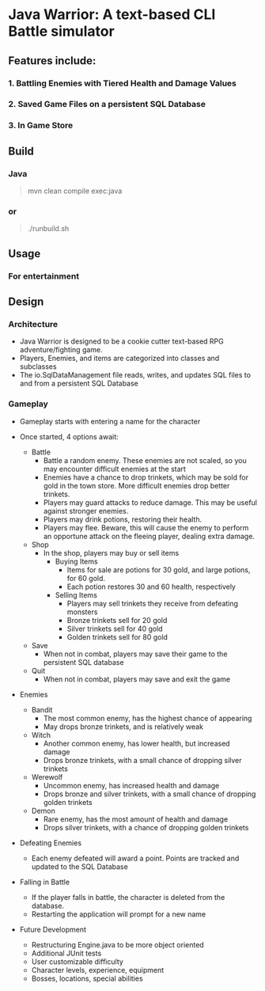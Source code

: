 # Java Warrior: A text-based CLI Battle simulator
## Features include:
### 1. Battling Enemies with Tiered Health and Damage Values
### 2. Saved Game Files on a persistent SQL Database
### 3. In Game Store
## Build
### Java
>mvn clean compile exec:java
### or 
>./runbuild.sh

## Usage
### For entertainment

## Design
### Architecture
- Java Warrior is designed to be a cookie cutter text-based RPG adventure/fighting game.
- Players, Enemies, and items are categorized into classes and subclasses
- The io.SqlDataManagement file reads, writes, and updates SQL files to and from a persistent SQL Database

### Gameplay
- Gameplay starts with entering a name for the character
- Once started, 4 options await:
  - Battle
    - Battle a random enemy. These enemies are not scaled, so you may encounter difficult enemies at the start
    - Enemies have a chance to drop trinkets, which may be sold for gold in the town store. More difficult enemies drop better trinkets.
    - Players may guard attacks to reduce damage. This may be useful against stronger enemies.
    - Players may drink potions, restoring their health.
    - Players may flee.  Beware, this will cause the enemy to perform an opportune attack on the fleeing player, dealing extra damage.
  - Shop
    - In the shop, players may buy or sell items
      - Buying Items
        - Items for sale are potions for 30 gold, and large potions, for 60 gold.  
        - Each potion restores 30 and 60 health, respectively
      - Selling Items
        - Players may sell trinkets they receive from defeating monsters
        - Bronze trinkets sell for 20 gold
        - Silver trinkets sell for 40 gold
        - Golden trinkets sell for 80 gold
  - Save
    - When not in combat, players may save their game to the persistent SQL database
  - Quit
    - When not in combat, players may save and exit the game
- Enemies
  - Bandit
    - The most common enemy, has the highest chance of appearing
    - May drops bronze trinkets, and is relatively weak
  - Witch
    - Another common enemy, has lower health, but increased damage
    - Drops bronze trinkets, with a small chance of dropping silver trinkets
  - Werewolf
    - Uncommon enemy, has increased health and damage
    - Drops bronze and silver trinkets, with a small chance of dropping golden trinkets
  - Demon
    - Rare enemy, has the most amount of health and damage
    - Drops silver trinkets, with a chance of dropping golden trinkets
- Defeating Enemies
  - Each enemy defeated will award a point. Points are tracked and updated to the SQL Database
- Falling in Battle
  - If the player falls in battle, the character is deleted from the database.
  - Restarting the application will prompt for a new name

- Future Development
  - Restructuring Engine.java to be more object oriented
  - Additional JUnit tests
  - User customizable difficulty
  - Character levels, experience, equipment
  - Bosses, locations, special abilities

